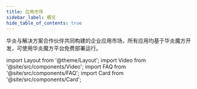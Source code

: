 ```yaml
---
title: 应用市场
sidebar_label: 概览
hide_table_of_contents: true
---
```


<span class="text-xl text-gray-500 sm:text-center">华炎与解决方案合作伙伴共同构建的企业应用市场，所有应用均基于华炎魔方开发，可使用华炎魔方平台免费部署运行。</span>

import Layout from '@theme/Layout';
import Video from '@site/src/components/Video';
import FAQ from '@site/src/components/FAQ';
import Card from '@site/src/components/Card';

<!-- ## 开源应用 -->

<div class="mt-12 grid gap-5 max-w-screen-xl mx-auto md:grid-cols-3">

<Card
  title="审批王"
  description="快速部署、有效监控并持续优化各类业务流程"
  href="/appstore/labs/workflow"/>

<Card
  title="合同管理"
  description="通过合同、收款、付款，管理合同的整个生命周期。"
  target="_blank"
  href="https://github.com/steedos/steedos-app-contract"/>

<Card
  title="销售管理"
  description="通过客户、潜在客户、业务机会等管理销售流程。"
  target="_blank"
  href="https://github.com/steedos/steedos-app-crm"/>

<!-- <Card
  title="费控管理"
  description="将多管控方案融合，达到预算与费用一体化的目的。"
  href="/appstore/labs/cost"/> -->

<Card
  title="项目管理"
  target="_blank"
  description="通过项目、任务、里程碑，管理项目的整理生命周期"
  href="https://github.com/steedos/app-project-management"/>

<Card
  title="会议管理"
  target="_blank"
  description="预约会议室、组织会议，会议通知、冲突提醒。"
  href="https://github.com/steedos/steedos-app-meeting"/>

</div>